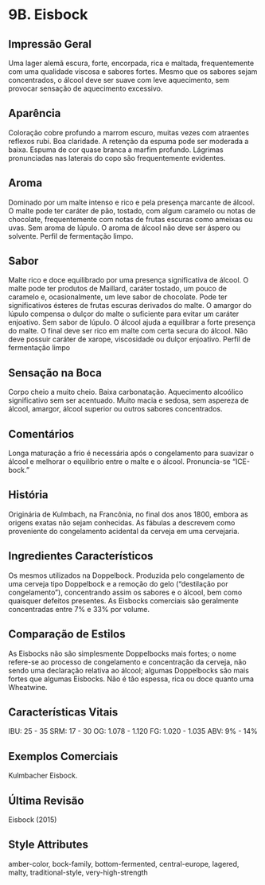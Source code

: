 # 9B. Eisbock

## Impressão Geral

Uma lager alemã escura, forte, encorpada, rica e maltada, frequentemente com uma qualidade viscosa e sabores fortes. Mesmo que os sabores sejam concentrados, o álcool deve ser suave com leve aquecimento, sem provocar sensação de aquecimento excessivo.

## Aparência

Coloração cobre profundo a marrom escuro, muitas vezes com atraentes reflexos rubi. Boa claridade. A retenção da espuma pode ser moderada a baixa. Espuma de cor quase branca a marfim profundo. Lágrimas pronunciadas nas laterais do copo são frequentemente evidentes.

## Aroma

Dominado por um malte intenso e rico e pela presença marcante de álcool. O malte pode ter caráter de pão, tostado, com algum caramelo ou notas de chocolate, frequentemente com notas de frutas escuras como ameixas ou uvas. Sem aroma de lúpulo. O aroma de álcool não deve ser áspero ou solvente. Perfil de fermentação limpo.

## Sabor

Malte rico e doce equilibrado por uma presença significativa de álcool. O malte pode ter produtos de Maillard, caráter tostado, um pouco de caramelo e, ocasionalmente, um leve sabor de chocolate. Pode ter significativos ésteres de frutas escuras derivados do malte. O amargor do lúpulo compensa o dulçor do malte o suficiente para evitar um caráter enjoativo. Sem sabor de lúpulo. O álcool ajuda a equilibrar a forte presença do malte. O final deve ser rico em malte com certa secura do álcool. Não deve possuir caráter de xarope, viscosidade ou dulçor enjoativo. Perfil de fermentação limpo

## Sensação na Boca

Corpo cheio a muito cheio. Baixa carbonatação. Aquecimento alcoólico significativo sem ser acentuado. Muito macia e sedosa, sem aspereza de álcool, amargor, álcool superior ou outros sabores concentrados.

## Comentários

Longa maturação a frio é necessária após o congelamento para suavizar o álcool e melhorar o equilíbrio entre o malte e o álcool. Pronuncia-se “ICE-bock.”

## História

Originária de Kulmbach, na Francônia, no final dos anos 1800, embora as origens exatas não sejam conhecidas. As fábulas a descrevem como proveniente do congelamento acidental da cerveja em uma cervejaria.

## Ingredientes Característicos

Os mesmos utilizados na Doppelbock. Produzida pelo congelamento de uma cerveja tipo Doppelbock e a remoção do gelo (“destilação por congelamento”), concentrando assim os sabores e o álcool, bem como quaisquer defeitos presentes. As Eisbocks comerciais são geralmente concentradas entre 7% e 33% por volume.

## Comparação de Estilos

As Eisbocks não são simplesmente Doppelbocks mais fortes; o nome refere-se ao processo de congelamento e concentração da cerveja, não sendo uma declaração relativa ao álcool; algumas Doppelbocks são mais fortes que algumas Eisbocks. Não é tão espessa, rica ou doce quanto uma Wheatwine.

## Características Vitais

IBU: 25 - 35
SRM: 17 - 30
OG: 1.078 - 1.120
FG: 1.020 - 1.035
ABV: 9% - 14%

## Exemplos Comerciais

Kulmbacher Eisbock.

## Última Revisão

Eisbock (2015)

## Style Attributes

amber-color, bock-family, bottom-fermented, central-europe, lagered, malty, traditional-style, very-high-strength

